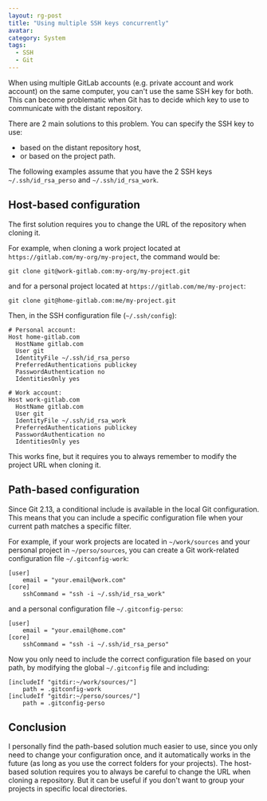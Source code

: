 ```yaml
---
layout: rg-post
title: "Using multiple SSH keys concurrently"
avatar:
category: System
tags: 
  - SSH
  - Git
---
```


When using multiple GitLab accounts (e.g. private account and work account) on the same computer, you can't use the same SSH key for both. This can become problematic when Git has to decide which key to use to communicate with the distant repository.

<!--more-->

There are 2 main solutions to this problem. You can specify the SSH key to use:

* based on the distant repository host,
* or based on the project path.

The following examples assume that you have the 2 SSH keys `~/.ssh/id_rsa_perso` and `~/.ssh/id_rsa_work`.

## Host-based configuration

The first solution requires you to change the URL of the repository when cloning it.

For example, when cloning a work project located at `https://gitlab.com/my-org/my-project`, the command would be:

```
git clone git@work-gitlab.com:my-org/my-project.git
```

and for a personal project located at `https://gitlab.com/me/my-project`:

```
git clone git@home-gitlab.com:me/my-project.git
```

Then, in the SSH configuration file (```~/.ssh/config```):

```
# Personal account:
Host home-gitlab.com
  HostName gitlab.com
  User git
  IdentityFile ~/.ssh/id_rsa_perso
  PreferredAuthentications publickey
  PasswordAuthentication no
  IdentitiesOnly yes

# Work account:
Host work-gitlab.com
  HostName gitlab.com
  User git
  IdentityFile ~/.ssh/id_rsa_work
  PreferredAuthentications publickey
  PasswordAuthentication no
  IdentitiesOnly yes
```

This works fine, but it requires you to always remember to modify the project URL when cloning it.

## Path-based configuration

Since Git 2.13, a conditional include is available in the local Git configuration. This means that you can include a specific configuration file when your current path matches a specific filter.

For example, if your work projects are located in `~/work/sources` and your personal project in `~/perso/sources`, you can create a Git work-related configuration file `~/.gitconfig-work`:

```
[user]
    email = "your.email@work.com"
[core]
    sshCommand = "ssh -i ~/.ssh/id_rsa_work"
```

and a personal configuration file `~/.gitconfig-perso`:

```
[user]
    email = "your.email@home.com"
[core]
    sshCommand = "ssh -i ~/.ssh/id_rsa_perso"
```

Now you only need to include the correct configuration file based on your path, by modifying the global `~/.gitconfig` file and including:

```
[includeIf "gitdir:~/work/sources/"]
    path = .gitconfig-work
[includeIf "gitdir:~/perso/sources/"]
    path = .gitconfig-perso
```

## Conclusion

I personally find the path-based solution much easier to use, since you only need to change your configuration once, and it automatically works in the future (as long as you use the correct folders for your projects). The host-based solution requires you to always be careful to change the URL when cloning a repository. But it can be useful if you don't want to group your projects in specific local directories.

